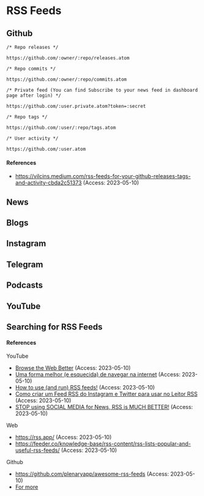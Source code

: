 
# RSS Feeds

## Github

```
/* Repo releases */

https://github.com/:owner/:repo/releases.atom

/* Repo commits */

https://github.com/:owner/:repo/commits.atom

/* Private feed (You can find Subscribe to your news feed in dashboard page after login) */

https://github.com/:user.private.atom?token=:secret

/* Repo tags */

https://github.com/:user/:repo/tags.atom

/* User activity */

https://github.com/:user.atom
```

#### References

- <https://vilcins.medium.com/rss-feeds-for-your-github-releases-tags-and-activity-cbda2c51373> (Access: 2023-05-10)

## News
## Blogs
## Instagram
## Telegram
## Podcasts
## YouTube

## Searching for RSS Feeds

#### References

YouTube
- [Browse the Web Better](https://youtu.be/nxV0CPNeFxY) (Access: 2023-05-10) 
- [Uma forma melhor (e esquecida) de navegar na internet](https://youtu.be/e9Vx_oHalOY) (Access: 2023-05-10)
- [How to use (and run) RSS feeds!](https://youtu.be/VVU9GfW_Amg) (Access: 2023-05-10)
- [Como criar um Feed RSS do Instagram e Twitter para usar no Leitor RSS](https://youtu.be/XrG1RvoQBZE) (Access: 2023-05-10)
- [STOP using SOCIAL MEDIA for News, RSS is MUCH BETTER!](https://youtu.be/_7LTwnAaQ3k) (Access: 2023-05-10)

Web
- <https://rss.app/> (Access: 2023-05-10)
- <https://feeder.co/knowledge-base/rss-content/rss-lists-popular-and-useful-rss-feeds/> (Access: 2023-05-10)

Github
- <https://github.com/plenaryapp/awesome-rss-feeds> (Access: 2023-05-10)
- [For more](https://github.com/search?q=rss+feeds+list&type=repositories)
